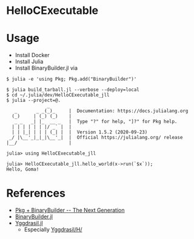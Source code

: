 # HelloCExecutable

# Usage

- Install Docker
- Install Julia
- Install BinaryBuilder.jl via

```console
$ julia -e 'using Pkg; Pkg.add("BinaryBuilder")'
```

```
$ julia build_tarball.jl --verbose --deploy=local
$ cd ~/.julia/dev/HelloCExecutable_jll
$ julia --project=@.
               _
   _       _ _(_)_     |  Documentation: https://docs.julialang.org
  (_)     | (_) (_)    |
   _ _   _| |_  __ _   |  Type "?" for help, "]?" for Pkg help.
  | | | | | | |/ _` |  |
  | | |_| | | | (_| |  |  Version 1.5.2 (2020-09-23)
 _/ |\__'_|_|_|\__'_|  |  Official https://julialang.org/ release
|__/                   |

julia> using HelloCExecutable_jll

julia> HelloCExecutable_jll.hello_world(x->run(`$x`));
Hello, Goma!
```

# References

 - [Pkg + BinaryBuilder -- The Next Generation](https://julialang.org/blog/2019/11/artifacts/)
 - [BinaryBuilder.jl](https://github.com/JuliaPackaging/BinaryBuilder.jl)
 - [Yggdrasil.jl](https://github.com/JuliaPackaging/Yggdrasil)
   - Especially [Yggdrasil/H/](https://github.com/JuliaPackaging/Yggdrasil/tree/master/H)
